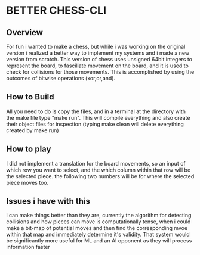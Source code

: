 # BETTER CHESS-CLI #
## Overview
For fun i wanted to make a chess, but while i was working on the original version i realized a better way to implement my systems and i made a new version from scratch. This version of chess uses unsigned 64bit integers to represent the board, to fasciliate 
movement on the board, and it is used to check for collisions for those movements. This is accomplished by using the outcomes of bitwise operations (xor,or,and). 
## How to Build
All you need to do is copy the files, and in a terminal at the directory with the make file type "make run". This will compile everything and also create their object files for inspection (typing make clean will delete everything created by make run)

## How to play
I did not implement a translation for the board movements, so an input of which row you want to select, and the which column within that row will be the selected piece. the following two numbers will be for where the selected piece moves too.

## Issues i have with this ##
i can make things better than they are, currently the algorithm for detecting collisions and how pieces can move is computationally tense, when i could make a bit-map of potential moves and then find the corresponding mvoe within that map and immediately determine
it's validity. That system would be significantly more useful for ML and an AI opponent as they will process information faster
